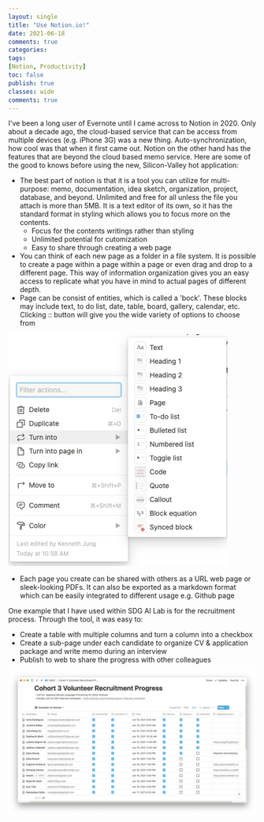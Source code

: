 ```yaml
---
layout: single
title: "Use Notion.io!"
date: 2021-06-18
comments: true
categories:
tags:
[Notion, Productivity]
toc: false
publish: true
classes: wide
comments: true
---
```


I've been a long user of Evernote until I came across to Notion in 2020. Only about a decade ago, the cloud-based service that can be access from multiple devices (e.g. iPhone 3G) was a new thing. Auto-synchronization, how cool was that when it first came out. Notion on the other hand has the features that are beyond the cloud based memo service. Here are some of the good to knows before using the new, Silicon-Valley hot application: 

- The best part of notion is that it is a tool you can utilize for multi-purpose: memo, documentation, idea sketch, organization, project, database, and beyond. Unlimited and free for all unless the file you attach is more than 5MB. It is a text editor of its own, so it has the standard format in styling which allows you to focus more on the contents.
    - Focus for the contents writings rather than styling
    - Unlimited potential for cutomization
    - Easy to share through creating a web page
- You can think of each new page as a folder in a file system. It is possible to create a page within a page within a page or even drag and drop to a different page. This way of information organization gives you an easy access to replicate what you have in mind to actual pages of different depth.
- Page can be consist of entities, which is called a 'bock'. These blocks may include text, to do list, date, table, board, gallery, calendar, etc. Clicking :: button will give you the wide variety of options to choose from

![assets/image/notion_block.png](assets/image/notion_block.png)

- Each page you create can be shared with others as a URL web page or sleek-looking PDFs. It can also be exported as a markdown format which can be easily integrated to different usage e.g. Github page

One example that I have used within SDG AI Lab is for the recruitment process. Through the tool, it was easy to:

- Create a table with multiple columns and turn a column into a checkbox
- Create a sub-page under each candidate to organize CV & application package and write memo during an interview
- Publish to web to share the progress with other colleagues

![assets/image/MicrosoftTeams-image.png](assets/image/MicrosoftTeams-image.png)